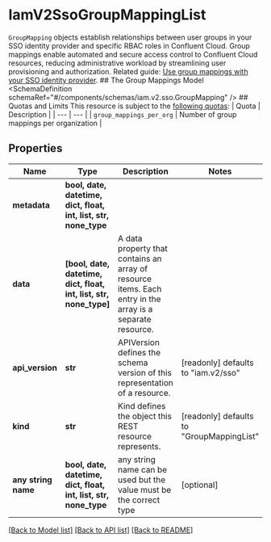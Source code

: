 # IamV2SsoGroupMappingList

`GroupMapping` objects establish relationships between user groups in your SSO identity provider and specific RBAC roles in Confluent Cloud.  Group mappings enable automated and secure access control to Confluent Cloud resources, reducing administrative workload by streamlining user provisioning and authorization.   Related guide: [Use group mappings with your SSO identity provider](https://docs.confluent.io/cloud/current/access-management/authenticate/sso/group-mapping/overview.html).  ## The Group Mappings Model <SchemaDefinition schemaRef=\"#/components/schemas/iam.v2.sso.GroupMapping\" />  ## Quotas and Limits This resource is subject to the [following quotas](https://docs.confluent.io/cloud/current/quotas/overview.html):  | Quota | Description | | --- | --- | | `group_mappings_per_org` | Number of group mappings per organization |

## Properties
Name | Type | Description | Notes
------------ | ------------- | ------------- | -------------
**metadata** | **bool, date, datetime, dict, float, int, list, str, none_type** |  | 
**data** | **[bool, date, datetime, dict, float, int, list, str, none_type]** | A data property that contains an array of resource items. Each entry in the array is a separate resource. | 
**api_version** | **str** | APIVersion defines the schema version of this representation of a resource. | [readonly] defaults to "iam.v2/sso"
**kind** | **str** | Kind defines the object this REST resource represents. | [readonly] defaults to "GroupMappingList"
**any string name** | **bool, date, datetime, dict, float, int, list, str, none_type** | any string name can be used but the value must be the correct type | [optional]

[[Back to Model list]](../README.md#documentation-for-models) [[Back to API list]](../README.md#documentation-for-api-endpoints) [[Back to README]](../README.md)


